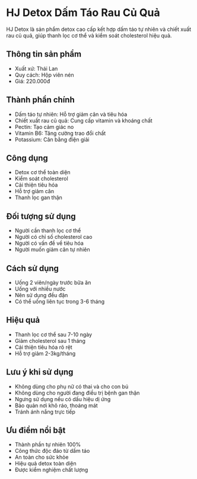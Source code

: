 # HJ Detox Dấm Táo Rau Củ Quả

HJ Detox là sản phẩm detox cao cấp kết hợp dấm táo tự nhiên và chiết xuất rau củ quả, giúp thanh lọc cơ thể và kiểm soát cholesterol hiệu quả.

## Thông tin sản phẩm

- Xuất xứ: Thái Lan
- Quy cách: Hộp viên nén
- Giá: 220.000đ

## Thành phần chính

- Dấm táo tự nhiên: Hỗ trợ giảm cân và tiêu hóa
- Chiết xuất rau củ quả: Cung cấp vitamin và khoáng chất
- Pectin: Tạo cảm giác no
- Vitamin B6: Tăng cường trao đổi chất
- Potassium: Cân bằng điện giải

## Công dụng

- Detox cơ thể toàn diện
- Kiểm soát cholesterol
- Cải thiện tiêu hóa
- Hỗ trợ giảm cân
- Thanh lọc gan thận

## Đối tượng sử dụng

- Người cần thanh lọc cơ thể
- Người có chỉ số cholesterol cao
- Người có vấn đề về tiêu hóa
- Người muốn giảm cân tự nhiên

## Cách sử dụng

- Uống 2 viên/ngày trước bữa ăn
- Uống với nhiều nước
- Nên sử dụng đều đặn
- Có thể uống liên tục trong 3-6 tháng

## Hiệu quả

- Thanh lọc cơ thể sau 7-10 ngày
- Giảm cholesterol sau 1 tháng
- Cải thiện tiêu hóa rõ rệt
- Hỗ trợ giảm 2-3kg/tháng

## Lưu ý khi sử dụng

- Không dùng cho phụ nữ có thai và cho con bú
- Không dùng cho người đang điều trị bệnh gan thận
- Ngưng sử dụng nếu có dấu hiệu dị ứng
- Bảo quản nơi khô ráo, thoáng mát
- Tránh ánh nắng trực tiếp

## Ưu điểm nổi bật

- Thành phần tự nhiên 100%
- Công thức độc đáo từ dấm táo
- An toàn cho sức khỏe
- Hiệu quả detox toàn diện
- Được kiểm nghiệm chất lượng
